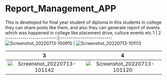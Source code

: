 # Report_Management_APP
This is developed for final year student of diploma in this students in college they can share posts like them, and also they can generate report of events which was happened in college like placement drive, culture events etc
1             |  2
:-------------------------:|:-------------------------:
![Screenshot_20220713-100915](https://github.com/AbhishekPawshekar/Report_Management_APP/assets/89447125/ce5b7f1c-6c00-4b8a-b8e1-deea78d5100f) | ![Screenshot_20220713-101113](https://github.com/AbhishekPawshekar/Report_Management_APP/assets/89447125/842445a0-44cb-4548-8bb1-8d9f7a086993)

3             |  4
:-------------------------:|:-------------------------:
![Screenshot_20220713-101142](https://github.com/AbhishekPawshekar/Report_Management_APP/assets/89447125/1abd3c2d-ab6a-4da7-9475-7a05d2af2e1e) | ![Screenshot_20220713-101120](https://github.com/AbhishekPawshekar/Report_Management_APP/assets/89447125/5cf9ce1a-80f8-4cff-a50f-b63c9aa67c2a)
